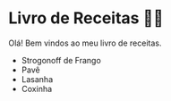 # Livro de Receitas :woman_cook:

Olá! Bem vindos ao meu livro de receitas.
* Strogonoff de Frango
* Pavê
* Lasanha
* Coxinha
